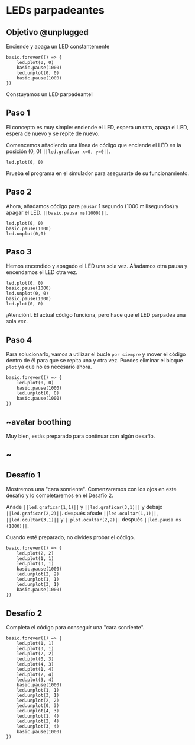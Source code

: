 # LEDs parpadeantes

## Objetivo @unplugged

Enciende y apaga un LED constantemente

```sim
basic.forever(() => {
    led.plot(0, 0)
    basic.pause(1000)
    led.unplot(0, 0)
    basic.pause(1000)
})
```
Constuyamos un LED parpadeante!

## Paso 1

El concepto es muy simple: enciende el LED, espera un rato, apaga el LED, espera de nuevo y se repite de nuevo.

Comencemos añadiendo una línea de código que enciende el LED en la posición (0, 0) ``||led.graficar x=0, y=0||``.

```blocks
led.plot(0, 0)
```

Prueba el programa en el simulador para asegurarte de su funcionamiento.

## Paso 2
Ahora, añadamos código para `pausar` 1 segundo (1000 milisegundos) y apagar el LED. ``||basic.pausa ms(1000)||``.

```blocks
led.plot(0, 0)
basic.pause(1000)
led.unplot(0,0)
```
## Paso 3
Hemos encendido y apagado el LED una sola vez. Añadamos otra pausa y encendamos el LED otra vez.

```blocks
led.plot(0, 0)
basic.pause(1000)
led.unplot(0, 0)
basic.pause(1000)
led.plot(0, 0)
```

¡Atención!. El actual código funciona, pero hace que el LED parpadea una sola vez.

## Paso 4

Para solucionarlo, vamos a utilizar el bucle `por siempre` y mover el código dentro de él para que se repita una y otra vez. Puedes eliminar el bloque `plot` ya que no es necesario ahora.

```blocks
basic.forever(() => {
    led.plot(0, 0)
    basic.pause(1000)
    led.unplot(0, 0)
    basic.pause(1000)
})
```

## ~avatar boothing

Muy bien, estás preparado para continuar con algún desafío.

## ~

## Desafío 1

Mostremos una "cara sonriente". Comenzaremos con los ojos en este desafío y lo completaremos en el Desafío 2.

Añade ``||led.graficar(1,1)||`` y ``||led.graficar(3,1)||`` y debajo ``||led.graficar(2,2)||``. después añade ``||led.ocultar(1,1)||``, ``||led.ocultar(3,1)||`` y ``||plot.ocultar(2,2)||`` después ``||led.pausa ms (1000)||``.

Cuando esté preparado, no olvides probar el código.

```blocks
basic.forever(() => {
    led.plot(2, 2)
    led.plot(1, 1)
    led.plot(3, 1)
    basic.pause(1000)
    led.unplot(2, 2)
    led.unplot(1, 1)
    led.unplot(3, 1)
    basic.pause(1000)
})
```

## Desafío 2

Completa el código para conseguir una "cara sonriente".

```sim
basic.forever(() => {
    led.plot(1, 1)
    led.plot(3, 1)
    led.plot(2, 2)
    led.plot(0, 3)
    led.plot(4, 3)
    led.plot(1, 4)
    led.plot(2, 4)
    led.plot(3, 4)
    basic.pause(1000)
    led.unplot(1, 1)
    led.unplot(3, 1)
    led.unplot(2, 2)
    led.unplot(0, 3)
    led.unplot(4, 3)
    led.unplot(1, 4)
    led.unplot(2, 4)
    led.unplot(3, 4)
    basic.pause(1000)
})
```
